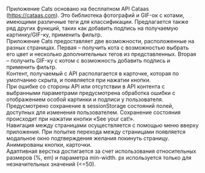 Приложение Cats основано на бесплатном API Cataas (https://cataas.com). Это библиотека фотографий и GIF-ок с котами, имеющими различные теги для классификации. Предлагается также ряд других функций, таких как добавить подпись на получаемую картинку/GIF-ку, применить фильтр.  
Приложение Cats предоставляет две возможности, расположенные на разных страницах. Первая – получить кота с возможностью выбрать его цвет и несколько дополнительных тегов из представленных. Вторая – получить GIF-ку с котом с возможность добавить подпись и применить фильтр.  
Контент, получаемый с API располагается в карточке, которая по умолчанию скрыта, и появляется при нажатии кнопки.  
При ошибке со стороны API или отсутствии в API контента с выбранными параметрами предусмотрена обработка ошибки с отображением особой картинки и подписи у пользователя.  
Предусмотрено сохранение в sessionStorage состояний полей, доступных для изменения пользователем. Сохранение состояния происходит при нажатии кнопки «See your cat!».  
Навигация между страницами осуществляется с помощью меню вверху приложения. При попытке перехода между страницами появляется модальное окно подтверждения желания покинуть страницу.  
Анимированы кнопки, карточки.  
Адаптивная верстка достигается за счет использования относительных размеров (%, em) и параметра min-width. px используется только для незначительных значений (<=50).  
